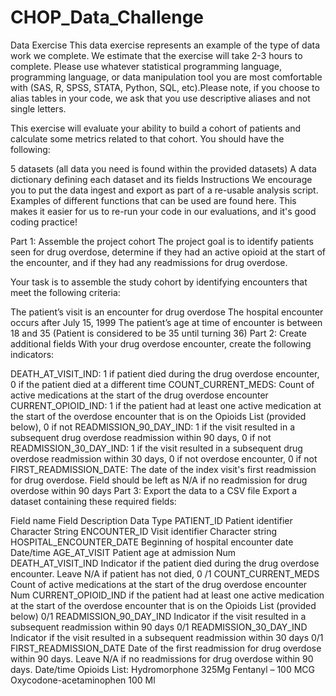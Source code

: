 # CHOP_Data_Challenge

Data Exercise
This data exercise represents an example of the type of data work we complete. We estimate that the exercise will take 2-3 hours to complete. Please use whatever statistical programming language, programming language, or data manipulation tool you are most comfortable with (SAS, R, SPSS, STATA, Python, SQL, etc).Please note, if you choose to alias tables in your code, we ask that you use descriptive aliases and not single letters.

This exercise will evaluate your ability to build a cohort of patients and calculate some metrics related to that cohort. You should have the following:

5 datasets (all data you need is found within the provided datasets)
A data dictionary defining each dataset and its fields
Instructions
We encourage you to put the data ingest and export as part of a re-usable analysis script. Examples of different functions that can be used are found here. This makes it easier for us to re-run your code in our evaluations, and it's good coding practice!

Part 1: Assemble the project cohort
The project goal is to identify patients seen for drug overdose, determine if they had an active opioid at the start of the encounter, and if they had any readmissions for drug overdose.

Your task is to assemble the study cohort by identifying encounters that meet the following criteria:

The patient’s visit is an encounter for drug overdose
The hospital encounter occurs after July 15, 1999
The patient’s age at time of encounter is between 18 and 35 (Patient is considered to be 35 until turning 36)
Part 2: Create additional fields
With your drug overdose encounter, create the following indicators:

DEATH_AT_VISIT_IND: 1 if patient died during the drug overdose encounter, 0 if the patient died at a different time
COUNT_CURRENT_MEDS: Count of active medications at the start of the drug overdose encounter
CURRENT_OPIOID_IND: 1 if the patient had at least one active medication at the start of the overdose encounter that is on the Opioids List (provided below), 0 if not
READMISSION_90_DAY_IND: 1 if the visit resulted in a subsequent drug overdose readmission within 90 days, 0 if not
READMISSION_30_DAY_IND: 1 if the visit resulted in a subsequent drug overdose readmission within 30 days, 0 if not overdose encounter, 0 if not
FIRST_READMISSION_DATE: The date of the index visit's first readmission for drug overdose. Field should be left as N/A if no readmission for drug overdose within 90 days
Part 3: Export the data to a CSV file
Export a dataset containing these required fields:

Field name	Field Description	Data Type
PATIENT_ID	Patient identifier	Character String
ENCOUNTER_ID	Visit identifier	Character string
HOSPITAL_ENCOUNTER_DATE	Beginning of hospital encounter date	Date/time
AGE_AT_VISIT	Patient age at admission	Num
DEATH_AT_VISIT_IND	Indicator if the patient died during the drug overdose encounter. Leave N/A if patient has not died,	0 /1
COUNT_CURRENT_MEDS	Count of active medications at the start of the drug overdose encounter	Num
CURRENT_OPIOID_IND	if the patient had at least one active medication at the start of the overdose encounter that is on the Opioids List (provided below)	0/1
READMISSION_90_DAY_IND	Indicator if the visit resulted in a subsequent readmission within 90 days	0/1
READMISSION_30_DAY_IND	Indicator if the visit resulted in a subsequent readmission within 30 days	0/1
FIRST_READMISSION_DATE	Date of the first readmission for drug overdose within 90 days. Leave N/A if no readmissions for drug overdose within 90 days.	Date/time
Opioids List:
Hydromorphone 325Mg
Fentanyl – 100 MCG
Oxycodone-acetaminophen 100 Ml
